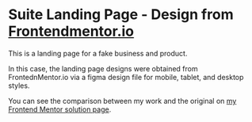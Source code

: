 # Suite Landing Page - Design from [Frontendmentor.io](https://www.frontendmentor.io) 

This is a landing page for a fake business and product.

In this case, the landing page designs were obtained from FrontednMentor.io via a figma design file for mobile, tablet, and desktop styles.

You can see the comparison between my work and the original on [my Frontend Mentor solution page](https://www.frontendmentor.io/solutions/responsive-page-with-react-styledcomponents-7JCe_jaNfl).
